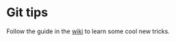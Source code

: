 # Git tips

Follow the guide in the [wiki](https://github.com/theodorcostache/git-tips/wiki/Git-Tips) to learn some cool new tricks.
